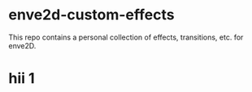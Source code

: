 # enve2d-custom-effects


This repo contains a personal collection of effects, transitions, etc. for enve2D.

# hii 1